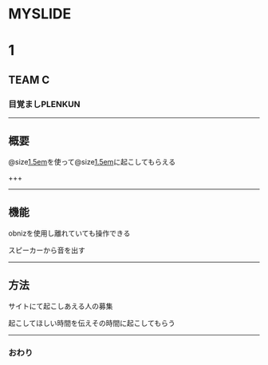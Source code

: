# MYSLIDE
# 1 
## TEAM C 

### 目覚ましPLENKUN 




---


## 概要
@size[1.5em](plen:bit)を使って@size[1.5em](世界中のだれか)に起こしてもらえる

+++



---


## 機能
obnizを使用し離れていても操作できる

スピーカーから音を出す



---


## 方法
サイトにて起こしあえる人の募集

起こしてほしい時間を伝えその時間に起こしてもらう


---


### おわり
